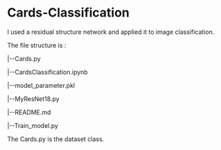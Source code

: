 # Cards-Classification

I used a residual structure network and applied it to image classification.

The file structure is :

  |--Cards.py
  
  |--CardsClassification.ipynb
  
  |--model_parameter.pkl
  
  |--MyResNet18.py
  
  |--README.md
  
  |--Train_model.py

The Cards.py is the dataset class.

